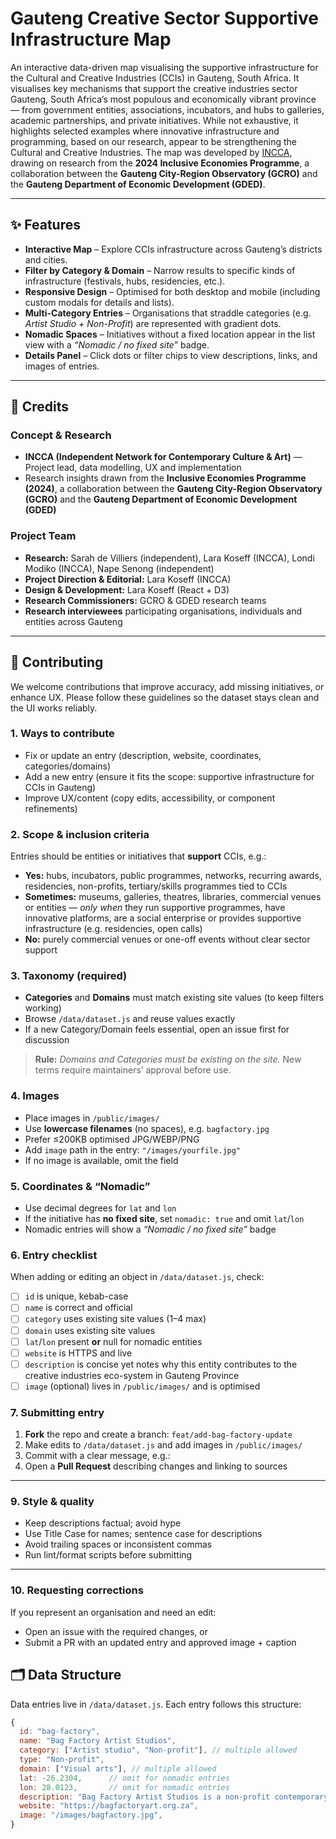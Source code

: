 # Gauteng Creative Sector Supportive Infrastructure Map

An interactive data-driven map visualising the supportive infrastructure for the Cultural and Creative Industries (CCIs) in Gauteng, South Africa. It visualises key mechanisms that support the creative industries sector Gauteng, South Africa’s most populous and economically vibrant province — from government entities, associations, incubators, and hubs to galleries, academic partnerships, and private initiatives. While not exhaustive, it highlights selected examples where innovative infrastructure and programming, based on our research, appear to be strengthening the Cultural and Creative Industries. The map was developed by [INCCA](https://incca.org.za), drawing on research from the **2024 Inclusive Economies Programme**, a collaboration between the **Gauteng City-Region Observatory (GCRO)** and the **Gauteng Department of Economic Development (GDED)**.

---

## ✨ Features

- **Interactive Map** – Explore CCIs infrastructure across Gauteng’s districts and cities.  
- **Filter by Category & Domain** – Narrow results to specific kinds of infrastructure (festivals, hubs, residencies, etc.).  
- **Responsive Design** – Optimised for both desktop and mobile (including custom modals for details and lists).  
- **Multi-Category Entries** – Organisations that straddle categories (e.g. *Artist Studio + Non-Profit*) are represented with gradient dots.  
- **Nomadic Spaces** – Initiatives without a fixed location appear in the list view with a *“Nomadic / no fixed site”* badge.  
- **Details Panel** – Click dots or filter chips to view descriptions, links, and images of entries.  

---

## 🙌 Credits

### Concept & Research
- **INCCA (Independent Network for Contemporary Culture & Art)** — Project lead, data modelling, UX and implementation  
- Research insights drawn from the **Inclusive Economies Programme (2024)**, a collaboration between the **Gauteng City-Region Observatory (GCRO)** and the **Gauteng Department of Economic Development (GDED)**  

### Project Team
- **Research:** Sarah de Villiers (independent), Lara Koseff (INCCA), Londi Modiko (INCCA), Nape Senong (independent)
- **Project Direction & Editorial:** Lara Koseff (INCCA)  
- **Design & Development:** Lara Koseff (React + D3)  
- **Research Commissioners:** GCRO & GDED research teams
- **Research interviewees** participating organisations, individuals and entities across Gauteng  

---

## 🤝 Contributing

We welcome contributions that improve accuracy, add missing initiatives, or enhance UX. Please follow these guidelines so the dataset stays clean and the UI works reliably.

### 1. Ways to contribute
- Fix or update an entry (description, website, coordinates, categories/domains)  
- Add a new entry (ensure it fits the scope: supportive infrastructure for CCIs in Gauteng)  
- Improve UX/content (copy edits, accessibility, or component refinements)

### 2. Scope & inclusion criteria
Entries should be entities or initiatives that **support** CCIs, e.g.:  
- **Yes:** hubs, incubators, public programmes, networks, recurring awards, residencies, non-profits, tertiary/skills programmes tied to CCIs  
- **Sometimes:** museums, galleries, theatres, libraries, commercial venues or entities — *only when* they run supportive programmes, have innovative platforms, are a social enterprise or provides supportive infrastructure (e.g. residencies, open calls)  
- **No:** purely commercial venues or one-off events without clear sector support

### 3. Taxonomy (required)
- **Categories** and **Domains** must match existing site values (to keep filters working)  
- Browse `/data/dataset.js` and reuse values exactly  
- If a new Category/Domain feels essential, open an issue first for discussion  

> **Rule:** *Domains and Categories must be existing on the site.* New terms require maintainers’ approval before use.

### 4. Images 
- Place images in `/public/images/`  
- Use **lowercase filenames** (no spaces), e.g. `bagfactory.jpg`  
- Prefer ≤200KB optimised JPG/WEBP/PNG  
- Add `image` path in the entry: `"/images/yourfile.jpg"`  
- If no image is available, omit the field

### 5. Coordinates & “Nomadic”
- Use decimal degrees for `lat` and `lon`  
- If the initiative has **no fixed site**, set `nomadic: true` and omit `lat`/`lon`  
- Nomadic entries will show a *“Nomadic / no fixed site”* badge

### 6. Entry checklist
When adding or editing an object in `/data/dataset.js`, check:

- [ ] `id` is unique, kebab-case  
- [ ] `name` is correct and official  
- [ ] `category` uses existing site values (1–4 max)  
- [ ] `domain` uses existing site values  
- [ ] `lat`/`lon` present **or** null for nomadic entities 
- [ ] `website` is HTTPS and live  
- [ ] `description` is concise yet notes why this entity contributes to the creative industries eco-system in Gauteng Province
- [ ] `image` (optional) lives in `/public/images/` and is optimised  

### 7. Submitting entry

1. **Fork** the repo and create a branch: `feat/add-bag-factory-update`  
2. Make edits to `/data/dataset.js` and add images in `/public/images/`  
3. Commit with a clear message, e.g.: 
4. Open a **Pull Request** describing changes and linking to sources  

---

### 9. Style & quality

- Keep descriptions factual; avoid hype  
- Use Title Case for names; sentence case for descriptions  
- Avoid trailing spaces or inconsistent commas  
- Run lint/format scripts before submitting  

---

### 10. Requesting corrections

If you represent an organisation and need an edit:  
- Open an issue with the required changes, or  
- Submit a PR with an updated entry and approved image + caption  


## 🗂️ Data Structure

Data entries live in `/data/dataset.js`. Each entry follows this structure:

```js
{
  id: "bag-factory",
  name: "Bag Factory Artist Studios",
  category: ["Artist studio", "Non-profit"], // multiple allowed
  type: "Non-profit",
  domain: ["Visual arts"], // multiple allowed
  lat: -26.2304,      // omit for nomadic entries
  lon: 28.0123,       // omit for nomadic entries
  description: "Bag Factory Artist Studios is a non-profit contemporary art organisation and residency that supports artists with open calls, awards, and exchange opportunities...",
  website: "https://bagfactoryart.org.za",
  image: "/images/bagfactory.jpg",
}




